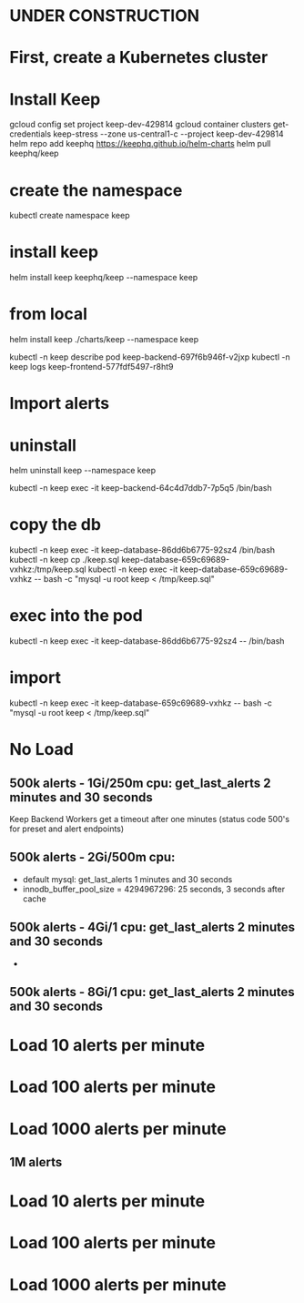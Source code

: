 
# UNDER CONSTRUCTION

# First, create a Kubernetes cluster


# Install Keep
gcloud config set project keep-dev-429814
gcloud container clusters get-credentials keep-stress --zone us-central1-c --project keep-dev-429814
helm repo add keephq https://keephq.github.io/helm-charts
helm pull keephq/keep
# create the namespace
kubectl create namespace keep
# install keep
helm install keep keephq/keep --namespace keep
# from local
helm install keep ./charts/keep --namespace keep

kubectl -n keep describe pod keep-backend-697f6b946f-v2jxp
kubectl -n keep logs keep-frontend-577fdf5497-r8ht9
# Import alerts

# uninstall
helm uninstall keep --namespace keep

kubectl -n keep exec -it keep-backend-64c4d7ddb7-7p5q5 /bin/bash
# copy the db
kubectl -n keep exec -it keep-database-86dd6b6775-92sz4 /bin/bash
kubectl -n keep cp ./keep.sql keep-database-659c69689-vxhkz:/tmp/keep.sql
kubectl -n keep exec -it keep-database-659c69689-vxhkz  -- bash -c "mysql -u root keep < /tmp/keep.sql"
# exec into the pod
kubectl -n keep exec -it keep-database-86dd6b6775-92sz4 -- /bin/bash
# import
kubectl -n keep exec -it keep-database-659c69689-vxhkz  -- bash -c "mysql -u root keep < /tmp/keep.sql"

# No Load
## 500k alerts - 1Gi/250m cpu: get_last_alerts 2 minutes and 30 seconds
Keep Backend Workers get a timeout after one minutes (status code 500's for preset and alert endpoints)
## 500k alerts - 2Gi/500m cpu:
- default mysql: get_last_alerts 1 minutes and 30 seconds
- innodb_buffer_pool_size = 4294967296: 25 seconds, 3 seconds after cache
## 500k alerts - 4Gi/1 cpu: get_last_alerts 2 minutes and 30 seconds
-
## 500k alerts - 8Gi/1 cpu: get_last_alerts 2 minutes and 30 seconds

# Load 10 alerts per minute

# Load 100 alerts per minute

# Load 1000 alerts per minute


## 1M alerts
# Load 10 alerts per minute

# Load 100 alerts per minute

# Load 1000 alerts per minute
